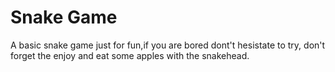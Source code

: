 # Snake Game
A basic snake game just for fun,if you are bored dont't hesistate to try, don't forget the enjoy and eat some apples with the snakehead. 
